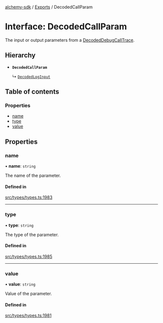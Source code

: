 [alchemy-sdk](../README.md) / [Exports](../modules.md) / DecodedCallParam

# Interface: DecodedCallParam

The input or output parameters from a [DecodedDebugCallTrace](DecodedDebugCallTrace.md).

## Hierarchy

- **`DecodedCallParam`**

  ↳ [`DecodedLogInput`](DecodedLogInput.md)

## Table of contents

### Properties

- [name](DecodedCallParam.md#name)
- [type](DecodedCallParam.md#type)
- [value](DecodedCallParam.md#value)

## Properties

### name

• **name**: `string`

The name of the parameter.

#### Defined in

[src/types/types.ts:1983](https://github.com/alchemyplatform/alchemy-sdk-js/blob/905f87c/src/types/types.ts#L1983)

___

### type

• **type**: `string`

The type of the parameter.

#### Defined in

[src/types/types.ts:1985](https://github.com/alchemyplatform/alchemy-sdk-js/blob/905f87c/src/types/types.ts#L1985)

___

### value

• **value**: `string`

Value of the parameter.

#### Defined in

[src/types/types.ts:1981](https://github.com/alchemyplatform/alchemy-sdk-js/blob/905f87c/src/types/types.ts#L1981)
